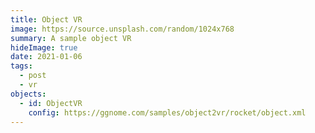 ```yaml
---
title: Object VR
image: https://source.unsplash.com/random/1024x768
summary: A sample object VR
hideImage: true
date: 2021-01-06
tags:
  - post
  - vr
objects:
  - id: ObjectVR
    config: https://ggnome.com/samples/object2vr/rocket/object.xml
---
```


<ObjectVR id="ObjectVR" />
